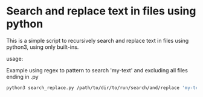 # Search and replace text in files using python

This is a simple script to recursively search and replace text in files using python3, using only built-ins.

usage:

Example using regex to pattern to search 'my-text' and excluding all files ending in .py

```sh
python3 search_replace.py /path/to/dir/to/run/search/and/replace 'my-text.*' my_replacement_text --exclude='*.py'
```
